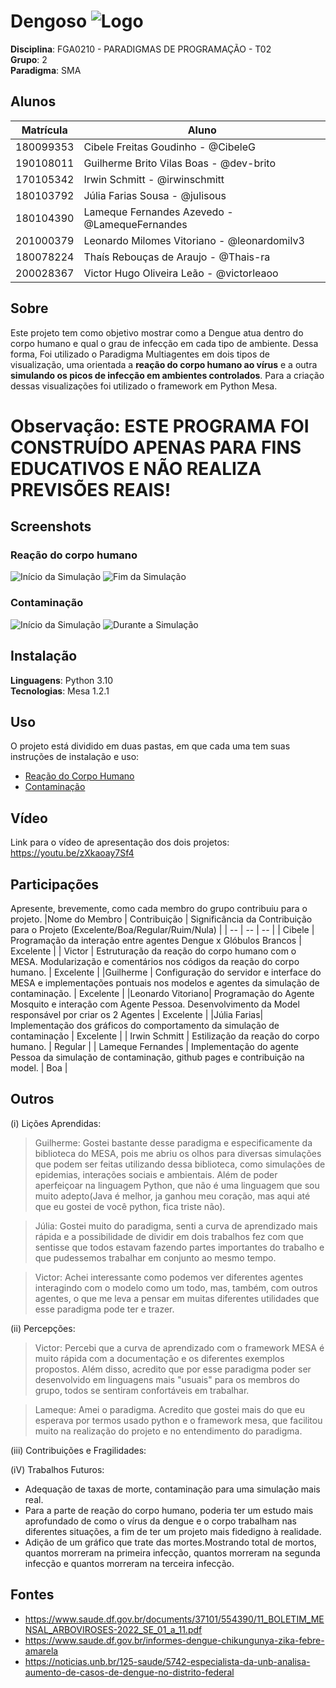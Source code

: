 # Dengoso ![Logo](/simulacao_dengue/dengue.png )

**Disciplina**: FGA0210 - PARADIGMAS DE PROGRAMAÇÃO - T02 <br>
**Grupo**: 2<br>
**Paradigma**: SMA<br>

## Alunos
|Matrícula | Aluno |
| -- | -- |
| 180099353  |  Cibele Freitas Goudinho - @CibeleG |
| 190108011  |  Guilherme Brito Vilas Boas - @dev-brito |
| 170105342  |  Irwin Schmitt - @irwinschmitt |
| 180103792  |  Júlia Farias Sousa - @julisous |
| 180104390  |  Lameque Fernandes Azevedo - @LamequeFernandes |
| 201000379  |  Leonardo Milomes Vitoriano - @leonardomilv3 |
| 180078224  |  Thaís Rebouças de Araujo - @Thais-ra |
| 200028367  |  Victor Hugo Oliveira Leão - @victorleaoo |


## Sobre 
Este projeto tem como objetivo mostrar como a Dengue atua dentro do corpo humano e qual o grau de infecção em cada tipo de ambiente. Dessa forma, Foi utilizado o Paradigma Multiagentes em dois tipos de visualização, uma orientada a **reação do corpo humano ao vírus** e a outra **simulando os picos de infecção em ambientes controlados**. Para a criação dessas visualizações foi utilizado o framework em Python Mesa.

# Observação: ESTE PROGRAMA FOI CONSTRUÍDO APENAS PARA FINS EDUCATIVOS E NÃO REALIZA PREVISÕES REAIS!

## Screenshots

### Reação do corpo humano

![Início da Simulação](reacao_corpo_humano/assets/telainicial-1.png)
![Fim da Simulação](reacao_corpo_humano/assets/telafinal-2.png)

### Contaminação

![Início da Simulação](simulacao_dengue/assets/simulacao.png)
![Durante a  Simulação](simulacao_dengue/assets/simulacao2.png)

## Instalação 
**Linguagens**: Python 3.10<br>
**Tecnologias**: Mesa 1.2.1<br>

## Uso 

O projeto está dividido em duas pastas, em que cada uma tem suas instruções de instalação e uso:

- [Reação do Corpo Humano](https://github.com/UnBParadigmas2023-1-Turma02/2023.1_G2_SMA_SimuladorDoenca/tree/main/reacao_corpo_humano)
- [Contaminação](https://github.com/UnBParadigmas2023-1-Turma02/2023.1_G2_SMA_SimuladorDoenca/tree/main/simulacao_dengue)
  

## Vídeo
Link para o vídeo de apresentação dos dois projetos: https://youtu.be/zXkaoay7Sf4
## Participações
Apresente, brevemente, como cada membro do grupo contribuiu para o projeto.
|Nome do Membro | Contribuição | Significância da Contribuição para o Projeto (Excelente/Boa/Regular/Ruim/Nula) |
| -- | -- | -- |
| Cibele  |  Programação da interação entre agentes Dengue x Glóbulos Brancos | Excelente |
| Victor  |  Estruturação da reação do corpo humano com o MESA. Modularização e comentários nos códigos da reação do corpo humano. | Excelente |
|Guilherme | Configuração do servidor e interface do MESA e implementações pontuais nos modelos e agentes da simulação de contaminação. | Excelente |
|Leonardo Vitoriano| Programação do Agente Mosquito e interação com Agente Pessoa. Desenvolvimento da Model responsável por criar os 2 Agentes | Excelente |
|Júlia Farias| Implementação dos gráficos do comportamento da simulação de contaminação | Excelente |
| Irwin Schmitt | Estilização da reação do corpo humano. | Regular |
| Lameque Fernandes | Implementação do agente Pessoa da simulação de contaminação, github pages e contribuição na model. | Boa |


## Outros 

(i) Lições Aprendidas:

> Guilherme: Gostei bastante desse paradigma e especificamente da biblioteca do MESA, pois me abriu os olhos para diversas simulações que podem ser feitas utilizando dessa biblioteca, como simulações de epidemias, interações sociais e ambientais. Além de poder aperfeiçoar na linguagem Python, que não é uma linguagem que sou muito adepto(Java é melhor, ja ganhou meu coração, mas aqui até que eu gostei de você python, fica triste não).

> Júlia: Gostei muito do paradigma, senti a curva de aprendizado mais rápida e a possibilidade de dividir em dois trabalhos fez com que sentisse que todos estavam fazendo partes importantes do trabalho e que pudessemos trabalhar em conjunto ao mesmo tempo.

> Victor: Achei interessante como podemos ver diferentes agentes interagindo com o modelo como um todo, mas, também, com outros agentes, o que me leva a pensar em muitas diferentes utilidades que esse paradigma pode ter e trazer.
    
(ii) Percepções:

> Victor: Percebi que a curva de aprendizado com o framework MESA é muito rápida com a documentação e os diferentes exemplos propostos. Além disso, acredito que por esse paradigma poder ser desenvolvido em linguagens mais "usuais" para os membros do grupo, todos se sentiram confortáveis em trabalhar.

> Lameque: Amei o paradigma. Acredito que gostei mais do que eu esperava por termos usado python e o framework mesa, que facilitou muito na realização do projeto e no entendimento do paradigma.

(iii) Contribuições e Fragilidades:

(iV) Trabalhos Futuros:

- Adequação de taxas de morte, contaminação para uma simulação mais real.
- Para a parte de reação do corpo humano, poderia ter um estudo mais aprofundado de como o vírus da dengue e o corpo trabalham nas diferentes situações, a fim de ter um projeto mais fidedigno à realidade.
- Adição de um gráfico que trate das mortes.Mostrando total de mortos, quantos morreram na primeira infecção, quantos morreram na segunda infecção e quantos morreram na terceira infecção.

## Fontes
 - https://www.saude.df.gov.br/documents/37101/554390/11_BOLETIM_MENSAL_ARBOVIROSES-2022_SE_01_a_11.pdf 
 - https://www.saude.df.gov.br/informes-dengue-chikungunya-zika-febre-amarela
 - https://noticias.unb.br/125-saude/5742-especialista-da-unb-analisa-aumento-de-casos-de-dengue-no-distrito-federal
